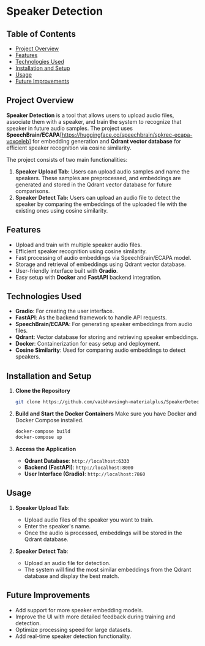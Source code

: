 # Speaker Detection

## Table of Contents
- [Project Overview](#project-overview)
- [Features](#features)
- [Technologies Used](#technologies-used)
- [Installation and Setup](#installation-and-setup)
- [Usage](#usage)
- [Future Improvements](#future-improvements)

## Project Overview
**Speaker Detection** is a tool that allows users to upload audio files, associate them with a speaker, and train the system to recognize that speaker in future audio samples. The project uses **SpeechBrain/ECAPA**[https://huggingface.co/speechbrain/spkrec-ecapa-voxceleb] for embedding generation and **Qdrant vector database** for efficient speaker recognition via cosine similarity.

The project consists of two main functionalities:
1. **Speaker Upload Tab:** Users can upload audio samples and name the speakers. These samples are preprocessed, and embeddings are generated and stored in the Qdrant vector database for future comparisons.
2. **Speaker Detect Tab:** Users can upload an audio file to detect the speaker by comparing the embeddings of the uploaded file with the existing ones using cosine similarity.

## Features
- Upload and train with multiple speaker audio files.
- Efficient speaker recognition using cosine similarity.
- Fast processing of audio embeddings via SpeechBrain/ECAPA model.
- Storage and retrieval of embeddings using Qdrant vector database.
- User-friendly interface built with **Gradio**.
- Easy setup with **Docker** and **FastAPI** backend integration.

## Technologies Used
- **Gradio**: For creating the user interface.
- **FastAPI**: As the backend framework to handle API requests.
- **SpeechBrain/ECAPA**: For generating speaker embeddings from audio files.
- **Qdrant**: Vector database for storing and retrieving speaker embeddings.
- **Docker**: Containerization for easy setup and deployment.
- **Cosine Similarity**: Used for comparing audio embeddings to detect speakers.

## Installation and Setup

1. **Clone the Repository**
   ```bash
   git clone https://github.com/vaibhavsingh-materialplus/SpeakerDetection.git
   ```

2. **Build and Start the Docker Containers**
   Make sure you have Docker and Docker Compose installed.

   ```bash
   docker-compose build
   docker-compose up
   ```

3. **Access the Application**
   - **Qdrant Database**: `http://localhost:6333`
   - **Backend (FastAPI)**: `http://localhost:8000`
   - **User Interface (Gradio)**: `http://localhost:7860`

## Usage

1. **Speaker Upload Tab**:  
   - Upload audio files of the speaker you want to train.
   - Enter the speaker's name.
   - Once the audio is processed, embeddings will be stored in the Qdrant database.

2. **Speaker Detect Tab**:  
   - Upload an audio file for detection.
   - The system will find the most similar embeddings from the Qdrant database and display the best match.

## Future Improvements
- Add support for more speaker embedding models.
- Improve the UI with more detailed feedback during training and detection.
- Optimize processing speed for large datasets.
- Add real-time speaker detection functionality.
